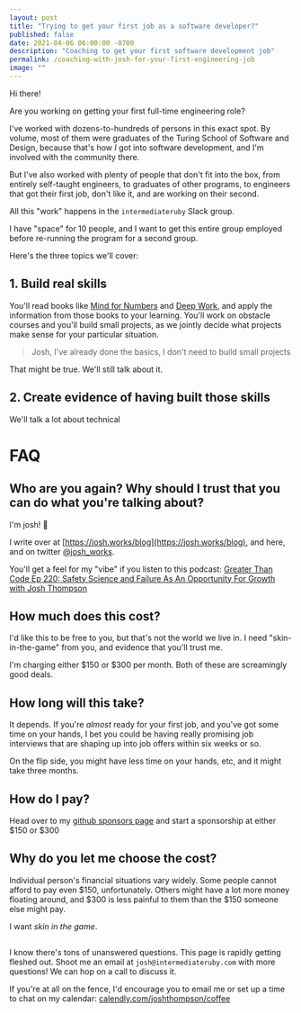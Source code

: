 ```yaml
---
layout: post
title: "Trying to get your first job as a software developer?"
published: false
date: 2021-04-06 06:00:00 -0700
description: "Coaching to get your first software development job"
permalink: /coaching-with-josh-for-your-first-engineering-job
image: ""
---
```


Hi there!

Are you working on getting your first full-time engineering role?

I've worked with dozens-to-hundreds of persons in this exact spot. By volume, most of them were graduates of the Turing School of Software and Design, because that's how _I_ got into software development, and I'm involved with the community there.

But I've also worked with plenty of people that don't fit into the box, from entirely self-taught engineers, to graduates of other programs, to engineers that got their first job, don't like it, and are working on their second. 

All this "work" happens in the `intermediateruby` Slack group. 

I have "space" for 10 people, and I want to get this entire group employed before re-running the program for a second group.

Here's the three topics we'll cover:

## 1. Build real skills

You'll read books like [Mind for Numbers]() and [Deep Work](), and apply the information from those books to your learning. You'll work on obstacle courses and you'll build small projects, as we jointly decide what projects make sense for your particular situation. 

> Josh, I've already done the basics, I don't need to build small projects

That might be true. We'll still talk about it.

## 2. Create evidence of having built those skills

We'll talk a lot about technical 



# FAQ

## Who are you again? Why should I trust that you can do what you're talking about?

I'm josh! 👋

I write over at [https://josh.works/blog](https://josh.works/blog), and here, and on twitter [@josh_works](https://twitter.com/josh_works).

You'll get a feel for my "vibe" if you listen to this podcast: [Greater Than Code Ep 220: Safety Science and Failure As An Opportunity For Growth with Josh Thompson ](https://www.greaterthancode.com/safety-science-and-failure-as-an-opportunity)

## How much does this cost?

I'd like this to be free to you, but that's not the world we live in. I need "skin-in-the-game" from you, and evidence that you'll trust me. 

I'm charging either $150 or $300 per month. Both of these are screamingly good deals. 

## How long will this take?

It depends. If you're _almost_ ready for your first job, and you've got some time on your hands, I bet you could be having really promising job interviews that are shaping up into job offers within six weeks or so.

On the flip side, you might have less time on your hands, etc, and it might take three months. 

## How do I pay?

Head over to my [github sponsors page](https://github.com/sponsors/josh-works) and start a sponsorship at either $150 or $300

## Why do you let me choose the cost?

Individual person's financial situations vary widely. Some people cannot afford to pay even $150, unfortunately. Others might have a lot more money floating around, and $300 is less painful to them than the $150 someone else might pay. 

I want _skin in the game_.

## <your question here>

I know there's tons of unanswered questions. This page is rapidly getting fleshed out. Shoot me an email at `josh@intermediateruby.com` with more questions! We can hop on a call to discuss it.

If you're at all on the fence, I'd encourage you to email me or set up a time to chat on my calendar: [calendly.com/joshthompson/coffee](https://calendly.com/joshthompson/coffee)
